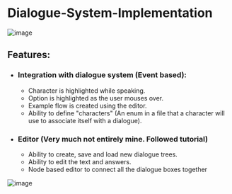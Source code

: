 # Dialogue-System-Implementation

![image](https://user-images.githubusercontent.com/33844493/219976760-19ddd4aa-e39b-44d5-a122-c51105002628.png)


## Features:
- ### Integration with dialogue system (Event based):
  - Character is highlighted while speaking.
  - Option is highlighted as the user mouses over.
  - Example flow is created using the editor.
  - Ability to define "characters" (An enum in a file that a character will use to associate itself with a dialogue).
- ### Editor (Very much not entirely mine. Followed tutorial)
  - Ability to create, save and load new dialogue trees.
  - Ability to edit the text and answers.
  - Node based editor to connect all the dialogue boxes together

![image](https://user-images.githubusercontent.com/33844493/219976792-fa57523d-7d0f-4cda-837f-f06900428a43.png)
